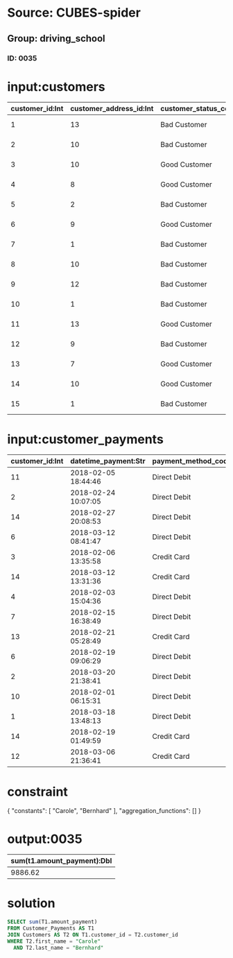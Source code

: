 # Source: CUBES-spider
## Group: driving_school
### ID: 0035

# input:customers

| customer_id:Int | customer_address_id:Int | customer_status_code:Str | date_became_customer:Str | date_of_birth:Str | first_name:Str | last_name:Str | amount_outstanding:Dbl | email_address:Str | phone_number:Str | cell_mobile_phone_number:Str |
|---|---|---|---|---|---|---|---|---|---|---|
| 1 | 13 | Bad Customer | 2016-05-11 17:03:48 | 1998-12-15 13:24:40 | Carole | Bernhard | 255.0 | everette.goyette@example.org | 07278206718 | 861-638-9797 |
| 2 | 10 | Bad Customer | 2015-11-16 22:52:14 | 1995-07-17 12:13:16 | Genevieve | Terry | 7256.0 | huel.jana@example.org | +14(5)2351480248 | 578-518-4785x612 |
| 3 | 10 | Good Customer | 2016-04-08 00:28:15 | 1994-06-21 01:34:56 | Clara | Ortiz | 9443.0 | hilario.sporer@example.org | 374-483-2758x85087 | 1-197-686-2849x8761 |
| 4 | 8 | Good Customer | 2016-07-22 15:53:44 | 1993-02-07 05:40:26 | Jordy | Tromp | 3751.0 | afranecki@example.com | 218.550.1362 | 081-097-3684 |
| 5 | 2 | Bad Customer | 2017-11-12 04:34:44 | 1991-02-10 00:42:17 | Millie | Bruen | 5687.0 | asha.kilback@example.org | 1-618-535-9750 | 00659133944 |
| 6 | 9 | Good Customer | 2017-04-16 05:12:21 | 1993-03-08 08:48:42 | Amya | Spinka | 3900.0 | kozey.citlalli@example.org | 1-673-962-8158x7646 | (780)719-4206x033 |
| 7 | 1 | Bad Customer | 2015-06-24 03:50:04 | 1996-11-07 05:30:55 | Marina | Koelpin | 8144.0 | mayert.judy@example.com | (662)490-3108 | 848-099-2095x785 |
| 8 | 10 | Bad Customer | 2017-10-05 14:15:46 | 1998-09-18 04:45:01 | Dianna | Trantow | 9500.0 | kroberts@example.org | 206-054-0689x05861 | 739-333-6966x187 |
| 9 | 12 | Bad Customer | 2016-02-17 08:26:23 | 1991-12-05 02:50:15 | Leif | Mertz | 7093.0 | mariela28@example.org | 753.921.0871 | 1-387-258-1016x96963 |
| 10 | 1 | Bad Customer | 2017-11-25 01:42:26 | 1996-08-29 00:03:08 | Rylan | Goodwin | 1000.0 | nichole59@example.com | 1-387-884-0656 | +45(6)4872981083 |
| 11 | 13 | Good Customer | 2016-11-30 10:37:41 | 1994-05-07 01:32:16 | Ray | Kohler | 9447.0 | karina.carroll@example.net | (297)122-0086 | 577-584-4864 |
| 12 | 9 | Bad Customer | 2016-05-13 07:38:23 | 1993-07-09 11:11:36 | Omer | Leuschke | 2099.0 | myrl.lind@example.net | 417.136.2900x672 | 200.830.8723 |
| 13 | 7 | Good Customer | 2016-09-04 23:08:20 | 1988-09-19 14:45:56 | Sigrid | Schmeler | 2255.0 | wehner.harold@example.com | 192-395-2411 | +57(9)4602098297 |
| 14 | 10 | Good Customer | 2016-03-18 06:14:18 | 1996-05-23 01:21:54 | Estelle | Grant | 5494.0 | ehowell@example.com | 1-875-045-0806 | 1-401-108-8016x078 |
| 15 | 1 | Bad Customer | 2015-09-25 13:59:21 | 1996-08-30 06:17:50 | Dameon | Sanford | 9332.0 | kitty.hand@example.net | (729)396-4354x3576 | (630)964-2426 |

# input:customer_payments

| customer_id:Int | datetime_payment:Str | payment_method_code:Str | amount_payment:Dbl |
|---|---|---|---|
| 11 | 2018-02-05 18:44:46 | Direct Debit | 9570.93 |
| 2 | 2018-02-24 10:07:05 | Direct Debit | 8180.26 |
| 14 | 2018-02-27 20:08:53 | Direct Debit | 4610.26 |
| 6 | 2018-03-12 08:41:47 | Direct Debit | 4032.33 |
| 3 | 2018-02-06 13:35:58 | Credit Card | 787.12 |
| 14 | 2018-03-12 13:31:36 | Credit Card | 6970.98 |
| 4 | 2018-02-03 15:04:36 | Direct Debit | 6311.37 |
| 7 | 2018-02-15 16:38:49 | Direct Debit | 4773.16 |
| 13 | 2018-02-21 05:28:49 | Credit Card | 7440.34 |
| 6 | 2018-02-19 09:06:29 | Direct Debit | 5475.26 |
| 2 | 2018-03-20 21:38:41 | Direct Debit | 1708.18 |
| 10 | 2018-02-01 06:15:31 | Direct Debit | 6782.84 |
| 1 | 2018-03-18 13:48:13 | Direct Debit | 9886.62 |
| 14 | 2018-02-19 01:49:59 | Credit Card | 3073.98 |
| 12 | 2018-03-06 21:36:41 | Credit Card | 9414.74 |

# constraint

{
  "constants": [
    "Carole",
    "Bernhard"
  ],
  "aggregation_functions": []
}

# output:0035

| sum(t1.amount_payment):Dbl |
|---|
| 9886.62 |

# solution

```sql
SELECT sum(T1.amount_payment)
FROM Customer_Payments AS T1
JOIN Customers AS T2 ON T1.customer_id = T2.customer_id
WHERE T2.first_name = "Carole"
  AND T2.last_name = "Bernhard"
```
